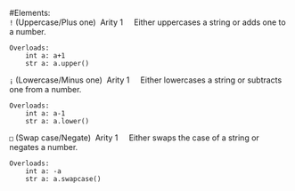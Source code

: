 #Elements:  
`ǃ` (Uppercase/Plus one)&nbsp;&nbsp;Arity 1 
&nbsp;&nbsp;&nbsp;&nbsp;Either uppercases a string or adds one to a number.

```
Overloads:
    int a: a+1
    str a: a.upper()
```

`¡` (Lowercase/Minus one)&nbsp;&nbsp;Arity 1 
&nbsp;&nbsp;&nbsp;&nbsp;Either lowercases a string or subtracts one from a number.

```
Overloads:
    int a: a-1
    str a: a.lower()
```

`□` (Swap case/Negate)&nbsp;&nbsp;Arity 1 
&nbsp;&nbsp;&nbsp;&nbsp;Either swaps the case of a string or negates a number.

```
Overloads:
    int a: -a
    str a: a.swapcase()
```
